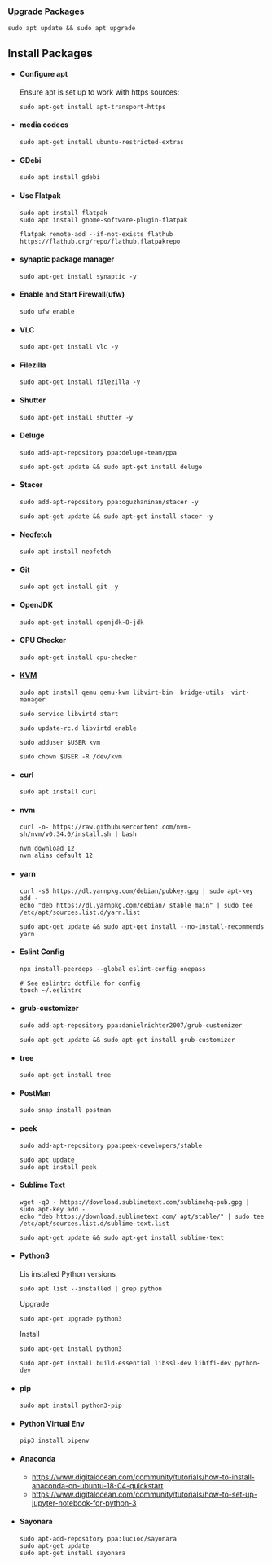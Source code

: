 ### Upgrade Packages

```
sudo apt update && sudo apt upgrade
```

## Install Packages

- #### Configure apt

  Ensure apt is set up to work with https sources:

  ```
  sudo apt-get install apt-transport-https
  ```

- #### media codecs

  ```
  sudo apt-get install ubuntu-restricted-extras
  ```

- #### GDebi

  ```
  sudo apt install gdebi
  ```

- #### Use Flatpak

  ```
  sudo apt install flatpak
  sudo apt install gnome-software-plugin-flatpak

  flatpak remote-add --if-not-exists flathub https://flathub.org/repo/flathub.flatpakrepo
  ```

- #### synaptic package manager

  ```
  sudo apt-get install synaptic -y
  ```

- #### Enable and Start Firewall(ufw)

  ```
  sudo ufw enable
  ```

- #### VLC

  ```
  sudo apt-get install vlc -y
  ```

- #### Filezilla

  ```
  sudo apt-get install filezilla -y
  ```

- #### Shutter

  ```
  sudo apt-get install shutter -y
  ```

- #### Deluge

  ```
  sudo add-apt-repository ppa:deluge-team/ppa

  sudo apt-get update && sudo apt-get install deluge
  ```

- #### Stacer

  ```
  sudo add-apt-repository ppa:oguzhaninan/stacer -y

  sudo apt-get update && sudo apt-get install stacer -y
  ```

- #### Neofetch

  ```
  sudo apt install neofetch
  ```

- #### Git

  ```
  sudo apt-get install git -y
  ```

- #### OpenJDK

  ```
  sudo apt-get install openjdk-8-jdk
  ```

- #### CPU Checker

  ```
  sudo apt-get install cpu-checker
  ```

- #### [KVM](https://help.ubuntu.com/community/KVM/Installation)

  ```
  sudo apt install qemu qemu-kvm libvirt-bin  bridge-utils  virt-manager

  sudo service libvirtd start

  sudo update-rc.d libvirtd enable

  sudo adduser $USER kvm

  sudo chown $USER -R /dev/kvm
  ```

- #### curl

  ```
  sudo apt install curl
  ```

- #### nvm

  ```
  curl -o- https://raw.githubusercontent.com/nvm-sh/nvm/v0.34.0/install.sh | bash
  
  nvm download 12
  nvm alias default 12
  ```

- #### yarn

  ```
  curl -sS https://dl.yarnpkg.com/debian/pubkey.gpg | sudo apt-key add -
  echo "deb https://dl.yarnpkg.com/debian/ stable main" | sudo tee /etc/apt/sources.list.d/yarn.list

  sudo apt-get update && sudo apt-get install --no-install-recommends yarn
  ```

- #### Eslint Config

  ```
  npx install-peerdeps --global eslint-config-onepass
  ```

  ```
  # See eslintrc dotfile for config
  touch ~/.eslintrc
  ```

- #### grub-customizer

  ```
  sudo add-apt-repository ppa:danielrichter2007/grub-customizer

  sudo apt-get update && sudo apt-get install grub-customizer
  ```

- #### tree

  ```
  sudo apt-get install tree
  ```

- #### PostMan

  ```
  sudo snap install postman
  ```

- #### peek

  ```
  sudo add-apt-repository ppa:peek-developers/stable

  sudo apt update
  sudo apt install peek
  ```

- #### Sublime Text

  ```
  wget -qO - https://download.sublimetext.com/sublimehq-pub.gpg | sudo apt-key add -
  echo "deb https://download.sublimetext.com/ apt/stable/" | sudo tee /etc/apt/sources.list.d/sublime-text.list

  sudo apt-get update && sudo apt-get install sublime-text
  ```

- #### Python3

  Lis installed Python versions

  ```
  sudo apt list --installed | grep python
  ```

  Upgrade

  ```
  sudo apt-get upgrade python3
  ```

  Install

  ```
  sudo apt-get install python3

  sudo apt-get install build-essential libssl-dev libffi-dev python-dev
  ```

- #### pip

  ```
  sudo apt install python3-pip
  ```

- #### Python Virtual Env

  ```
  pip3 install pipenv
  ```

* #### Anaconda

  - <https://www.digitalocean.com/community/tutorials/how-to-install-anaconda-on-ubuntu-18-04-quickstart>
  - <https://www.digitalocean.com/community/tutorials/how-to-set-up-jupyter-notebook-for-python-3>

- #### Sayonara

  ```
  sudo apt-add-repository ppa:lucioc/sayonara
  sudo apt-get update
  sudo apt-get install sayonara
  ```
